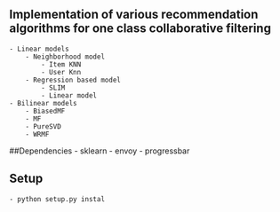 ## Implementation of various recommendation algorithms for one class collaborative filtering 
	- Linear models
		- Neighborhood model
			- Item KNN
			- User Knn
		- Regression based model
			- SLIM
			- Linear model
	- Bilinear models
		- BiasedMF
		- MF
		- PureSVD
		- WRMF

##Dependencies
	- sklearn
	- envoy
	- progressbar

## Setup
	- python setup.py instal
